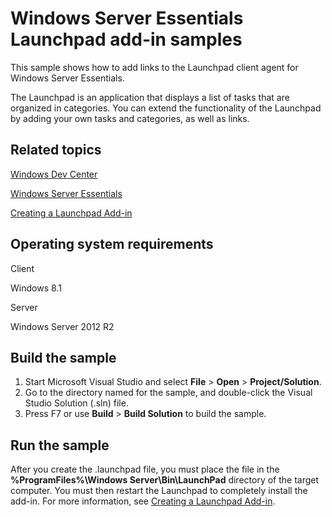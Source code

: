 Windows Server Essentials Launchpad add-in samples
==================================================

This sample shows how to add links to the Launchpad client agent for Windows Server Essentials.

The Launchpad is an application that displays a list of tasks that are organized in categories. You can extend the functionality of the Launchpad by adding your own tasks and categories, as well as links.

Related topics
--------------

[Windows Dev Center](%20http://go.microsoft.com/fwlink/p/?linkid=302084)

[Windows Server Essentials](http://msdn.microsoft.com/en-us/library/windows/desktop/gg513958)

[Creating a Launchpad Add-in](http://msdn.microsoft.com/en-us/library/windows/desktop/gg513952)

Operating system requirements
-----------------------------

Client

Windows 8.1

Server

Windows Server 2012 R2

Build the sample
----------------

1.  Start Microsoft Visual Studio and select **File** \> **Open** \> **Project/Solution**.
2.  Go to the directory named for the sample, and double-click the Visual Studio Solution (.sln) file.
3.  Press F7 or use **Build** \> **Build Solution** to build the sample.

Run the sample
--------------

After you create the .launchpad file, you must place the file in the **%ProgramFiles%\\Windows Server\\Bin\\LaunchPad** directory of the target computer. You must then restart the Launchpad to completely install the add-in. For more information, see [Creating a Launchpad Add-in](http://msdn.microsoft.com/en-us/library/windows/desktop/gg513952).

